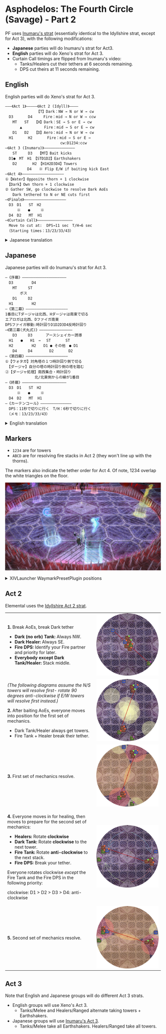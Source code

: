 # Asphodelos: The Fourth Circle (Savage) - Part 2

PF uses [Inumaru's strat](https://www.youtube.com/watch?v=1sfnBHXf2nA) (essentially identical to the Idyllshire strat, except for Act 3), with the following modifications:

- **Japanese** parties will do Inumaru's strat for Act3.
- **English** parties will do Xeno's strat for Act 3.
- Curtain Call timings are flipped from Inumaru's video:
  - Tanks/Healers cut their tethers at 6 seconds remaining.
  - DPS cut theirs at 11 seconds remaining.

## English
English parties will do Xeno's strat for Act 3.
```
―――《Act 1》―――――《Act 2 (Idyll)》――――
　　　　　　　　　【T】Dark：NW → N or W → cw
　D3　　　　D4　　　Fire：mid → N or W → ccw
　　MT　　ST　　【H】Dark：SE → S or E → cw
　　　　▲　　　　　　Fire：mid → S or E → cw
　　D1　　D2　　【D】Aero：mid → N or W → cw
　H1　　　　H2　　　　Fire：mid → S or E →
　　　　　　　　　　　　　　　cw:D1234:ccw
―《Act 3 (Inumaru)》――――――――――――――
　　ST　　　D3　　【MT】Bait kicks
　D1●　MT　H1　【STD1D2】Earthshakers
　　D2　　　  H2　【H1H2D3D4】Towers
　　　　　　D4　　※ Flip E/W if baiting kick East
―《Act 4》―――――――――――――――――――
①【Water】Opposite thorn + 1 clockwise
　【Dark】Own thorn + 1 clockwise
② Gather SW, go clockwise to resolve Dark AoEs
　　Dark tethered to N or NE cuts first
―《Finale》―――――――――――――――――――
　D3　D1　　ST　H2
　　  ※　　●　   ※
　D4　D2　　MT  H1
―《Curtain Call》――――――――――――――――
　Move to cut at:  DPS→11 sec　T/H→6 sec
　（Starting times：13/23/33/43）
```
<details>
  <summary>Japanese translation</summary>

  ```
  ―《序幕》――――――――――――――――――――
  　D3　　　　　D4
  　　MT　　　ST
  　　　　ボス
  　　D1　　　D2
  　H1　　　　　H2
  ―《第二幕》―――――――――――――――――――
  1番目にTダージャは北西、Hダージャは南東で切る
  エアロガは北西、Dファイガ南東
  DPSファイガ移動:時計回りD1D2D3D4反時計回り
  ―《第３幕 (ゼノおじ式)》――――――――――――――
  　　MT　　  D3　【ST, H2】キック誘導
  　ST　　●　　 H1【MTD1D2】シェイカー１回目
  　D1　　　　　H2【D3H1D4】シェイカー２回目
  　　D2　　　D4
  ―《第四幕》―――――――――――――――――――
  ①【ウォタガ】対角塔の１つ時計回り側で切る
  　【ダージャ】自分の塔の時計回り側の塔を踏む
  ②【ダージャ処理】南西集合・時計回り 
  　　　　　　　　北/北東側からの線が1番目
  ―《終幕》――――――――――――――――――――
  　D3　D1　　ST　H2
  　　  ※　　●　   ※
  　D4　D2　　MT  H1
  ―《カーテンコール》――――――――――――――
  　DPS：11秒で切りに行く　T/H：6秒で切りに行く
  　（メモ：13/23/33/43）
  ```
</details>

## Japanese

Japanese parties will do Inumaru's strat for Act 3.
```
―《序幕》――――――――――――――――――――
　D3　　　　　D4
　　MT　　　ST
　　　　ボス
　　D1　　　D2
　H1　　　　　H2
―《第二幕》―――――――――――――――――――
1番目にTダージャは北西、Hダージャは南東で切る
エアロガは北西、Dファイガ南東
DPSファイガ移動:時計回りD1D2D3D4反時計回り
―《第三幕(犬丸式)》―――――――――――――――
　　D3　　　D3　 　　アースシェイカー誘導
　H1　　●　　H1　→ 　ST　　　　ST
　H2　　　　　H2　　D1 ● その他　● D1
　　D4　　　D4　　　　 D2　　　　D2
―《第四幕》―――――――――――――――――――
①【ウォタガ】対角塔の１つ時計回り側で切る
　【ダージャ】自分の塔の時計回り側の塔を踏む
②【ダージャ処理】南西集合・時計回り 
　　　　　　　　北/北東側からの線が1番目
―《終幕》――――――――――――――――――――
　D3　D1　　ST　H2
　　  ※　　●　   ※
　D4　D2　　MT  H1
―《カーテンコール》――――――――――――――
　DPS：11秒で切りに行く　T/H：6秒で切りに行く
　（メモ：13/23/33/43）
```
<details>
  <summary>English translation</summary>

  ```
  ―――《Act 1》―――――《Act 2 (Idyll)》――――
  　　　　　　　　　【T】Dark：NW → N or W → cw
  　D3　　　　D4　　　Fire：mid → N or W → ccw
  　　MT　　ST　　【H】Dark：SE → S or E → cw
  　　　　▲　　　　　　Fire：mid → S or E → cw
  　　D1　　D2　　【D】Aero：mid → N or W → cw
  　H1　　　　H2　　　　Fire：mid → S or E →
  　　　　　　　　　　　　　　　cw:D1234:ccw
  ―《Act 3 (Inumaru)》――――――――――――――
  　　ST　　　D3　　【MT】Bait kicks
  　D1●　MT　H1　【STD1D2】Earthshakers
  　　D2　　　  H2　【H1H2D3D4】Towers
  　　　　　　D4　　※ Flip E/W if baiting kick East
  ―《Act 4》―――――――――――――――――――
  ①【Water】Opposite thorn + 1 clockwise
  　【Dark】Own thorn + 1 clockwise
  ② Gather SW, go clockwise to resolve Dark AoEs
  　　Dark tethered to N or NE cuts first
  ―《Finale》―――――――――――――――――――
  　D3　D1　　ST　H2
  　　  ※　　●　   ※
  　D4　D2　　MT  H1
  ―《Curtain Call》――――――――――――――――
  　Move to cut at:  DPS→11 sec　T/H→6 sec
  　（Starting times：13/23/33/43）
  ```
</details>

## Markers

- `1234` are for towers
- `ABCD` are for resolving fire stacks in Act 2 (they won't line up with the thorns).

The markers also indicate the tether order for Act 4. Of note, 1234 overlap the white triangles on the floor.

![](images/markers.jpg)
<details>
  <summary>XIVLauncher WaymarkPresetPlugin positions</summary>

  ```
  {"Name":"P4S-2","MapID":801,"A":{"X":105.0,"Y":0.0,"Z":85.0,"ID":0,"Active":true},"B":{"X":115.0,"Y":0.0,"Z":105.0,"ID":1,"Active":true},"C":{"X":95.0,"Y":0.0,"Z":115.0,"ID":2,"Active":true},"D":{"X":85.0,"Y":0.0,"Z":95.0,"ID":3,"Active":true},"One":{"X":98.5,"Y":0.0,"Z":81.5,"ID":4,"Active":true},"Two":{"X":118.5,"Y":0.0,"Z":98.5,"ID":5,"Active":true},"Three":{"X":101.5,"Y":0.0,"Z":118.5,"ID":6,"Active":true},"Four":{"X":81.5,"Y":0.0,"Z":101.5,"ID":7,"Active":true}}
  ```
</details>

## Act 2

Elemental uses the [Idyllshire Act 2 strat](https://youtu.be/1sfnBHXf2nA?t=278).

<table>
  <tr>
    <td><p><b>1.</b> Break AoEs, break Dark tether</p><ul><li><b>Dark (no orb) Tank:</b> Always NW.</li><li><b>Dark Healer:</b> Always SE.</li><li><b>Fire DPS:</b> Identify your Fire partner and priority for later.</li><li><b>Everybody except Dark Tank/Healer:</b> Stack middle.</li></ul></td>
	<td><img src="images/act_2_01.jpg"></td>
  </tr>
  <tr>
    <td><p><em>(The following diagrams assume the N/S towers will resolve first- rotate 90 degrees anti-clockwise if E/W towers will resolve first instead.)</em></p><b>2.</b> After baiting AoEs, everyone moves into position for the first set of mechanics.</p><ul><li>Dark Tank/Healer always get towers.</li><li>Fire Tank + Healer break their tether.</li></ul></td>
	<td><img src="images/act_2_02.jpg"></td>
  </tr>
  <tr>
    <td><p><b>3.</b> First set of mechanics resolve.</td>
	<td><img src="images/act_2_03.jpg"></td>
  </tr>
  <tr>
    <td><p><b>4.</b> Everyone moves in for healing, then moves to prepare for the second set of mechanics:</p><ul><li><b>Healers:</b> Rotate <b>clockwise</b></li><li><b>Dark Tank:</b> Rotate <b>clockwise</b> to the next tower.</li><li><b>Fire Tank:</b> Rotate <b>anti-clockwise</b> to the next stack.</li><li><b>Fire DPS:</b> Break your tether.</li></ul><p>Everyone rotates clockwise <em>except</em> the Fire Tank and the Fire DPS in the following priority:</p><p>clockwise: D1 > D2 > D3 > D4: anti-clockwise</p></td>
	<td><img src="images/act_2_04.jpg"></td>
  </tr>
  <tr>
    <td><p><b>5.</b> Second set of mechanics resolve.</td>
	<td><img src="images/act_2_05.jpg"></td>
  </tr>
</table>


## Act 3

Note that English and Japanese groups will do different Act 3 strats.

- English groups will use Xeno's Act 3.
  - Tanks/Melee and Healers/Ranged alternate taking towers + Earthshakers.
- Japanese groups will use [Inumaru's Act 3](https://youtu.be/1sfnBHXf2nA?t=627).
  - Tanks/Melee take all Earthshakers. Healers/Ranged take all towers.